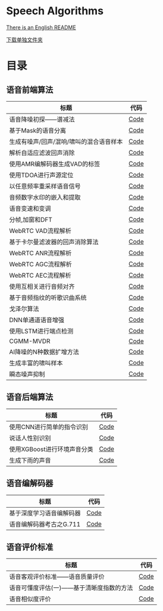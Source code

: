 # Speech Algorithms

[There is an English README](https://github.com/Ryuk17/SpeechAlgorithms/blob/master/README_EN.md)  

[下载单独文件夹](https://minhaskamal.github.io/DownGit/#/home)

# 目录

## 语音前端算法
| 标题        |  代码  |
| --------   | :----:  |
| 语音降噪初探——谱减法 |  [Code](https://github.com/Ryuk17/SpeechAlgorithms/tree/master/SpectralSubtraction)     |
| 基于Mask的语音分离   |  [Code](https://github.com/Ryuk17/SpeechAlgorithms/tree/master/SpeechSperation)   |
| 生成有噪声/回声/混响/啸叫的混合语音样本    |   [Code](https://github.com/Ryuk17/SpeechAlgorithms/tree/master/SpeechAugmentation)  |
| 解析自适应滤波回声消除   |  [Code](https://github.com/Ryuk17/SpeechAlgorithms/tree/master/AcousticEchoCancellation)  |
| 使用AMR编解码器生成VAD的标签     |  [Code](https://github.com/Ryuk17/SpeechAlgorithms/tree/master/VoiceActivityDetection/VADCoder) |
| 使用TDOA进行声源定位      |    [Code](https://github.com/Ryuk17/SpeechAlgorithms/tree/master/SoundSourceLocalization)     |
| 以任意频率重采样语音信号      |   [Code](https://github.com/Ryuk17/SpeechAlgorithms/tree/master/Resample)     |
| 音频数字水印的嵌入和提取      |   [Code](https://github.com/Ryuk17/SpeechAlgorithms/tree/master/Watermarking)     |
| 语音变速和变调      |   [Code](https://github.com/Ryuk17/SpeechAlgorithms/tree/master/VoiceChange)     |
| 分帧,加窗和DFT      |   [Code](https://github.com/Ryuk17/SpeechAlgorithms/tree/master/EnframeWindowFFT)     |
| WebRTC VAD流程解析     |   [Code](https://github.com/Ryuk17/SpeechAlgorithms/tree/master/WebRTC_VAD)     |
| 基于卡尔曼滤波器的回声消除算法     |    [Code](https://github.com/Ryuk17/SpeechAlgorithms/tree/master/AcousticEchoCancellation)     |
| WebRTC ANR流程解析     |   [Code](https://github.com/Ryuk17/SpeechAlgorithms/tree/master/WebRTC_ANR)     |
| WebRTC AGC流程解析     |   [Code](https://github.com/Ryuk17/SpeechAlgorithms/tree/master/WebRTC_AGC)     |
| WebRTC AEC流程解析     |   [Code](https://github.com/Ryuk17/SpeechAlgorithms/tree/master/WebRTC_AEC)     |
| 使用互相关进行音频对齐  | [Code](https://github.com/Ryuk17/SpeechAlgorithms/tree/master/AudioAlignment)     |
| 基于音频指纹的听歌识曲系统  |  [Code](https://github.com/Ryuk17/SpeechAlgorithms/tree/master/AudioFingerPrinting)     |
| 戈泽尔算法  |    [Code](https://github.com/Ryuk17/SpeechAlgorithms/tree/master/Goertzel)     |
| DNN单通道语音增强        |    [Code](https://github.com/Ryuk17/SpeechAlgorithms/tree/master/SpeechEnhancement)  |
| 使用LSTM进行端点检测   | [Code](https://github.com/Ryuk17/SpeechAlgorithms/tree/master/VoiceActivityDetection)  |
| CGMM-MVDR   | [Code](https://github.com/Ryuk17/SpeechAlgorithms/tree/master/Beamforming/CGMM-MVDR)  |
| AI降噪的N种数据扩增方法  |[Code](https://github.com/Ryuk17/SEAugment)  |
| 生成丰富的啸叫样本     |   [Code](https://github.com/Ryuk17/SEAugment/blob/main/se_aug/howl_aug.py)     |
| 瞬态噪声抑制     |    [Code](https://github.com/Ryuk17/SpeechAlgorithms/tree/master/TransientInterferenceSuppression)     |

## 语音后端算法
| 标题        |   代码  |
| --------   |  :----:  |
| 使用CNN进行简单的指令识别  |  [Code](https://github.com/Ryuk17/SpeechAlgorithms/tree/master/CommandRecognition) |
|说话人性别识别  | [Code](https://github.com/Ryuk17/SpeechAlgorithms/tree/master/GenderClassify)  |
| 使用XGBoost进行环境声音分类      |   [Code](https://github.com/Ryuk17/SpeechAlgorithms/tree/master/EnvironmentSoundClassification)     |
| 生成下雨的声音      |   [Code](https://github.com/Ryuk17/SpeechAlgorithms/tree/master/DesignSound)     |


## 语音编解码器
| 标题        |  代码  |
| --------   | :----:  |
| 基于深度学习语音编解码器     |   [Code](https://github.com/Ryuk17/SpeechAlgorithms/tree/master/SpeechCodec)     |
| 语音编解码器考古之G.711      |    [Code](https://github.com/Ryuk17/SpeechAlgorithms/tree/master/SpeechCodec/G711)     |

## 语音评价标准
| 标题        |  代码  |
| --------   |  :----:  |
| 语音客观评价标准——语音质量评价      |  [Code](https://github.com/Ryuk17/SpeechAlgorithms/tree/master/SpeechQualityMeasures)     |
| 语音可懂度评估(一)——基于清晰度指数的方法      |  [Code](https://github.com/Ryuk17/SpeechAlgorithms/tree/master/SpeechIntelligibilityMetrics)     |
| 语音相似度评价      |   [Code](https://github.com/Ryuk17/SpeechAlgorithms/tree/master/DynamicTimeWarping)     |







